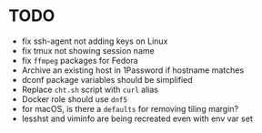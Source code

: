 # TODO

- fix ssh-agent not adding keys on Linux
- fix tmux not showing session name
- fix `ffmpeg` packages for Fedora
- Archive an existing host in 1Password if hostname matches
- dconf package variables should be simplified
- Replace `cht.sh` script with `curl` alias
- Docker role should use `dnf5`
- for macOS, is there a `defaults` for removing tiling margin?
- lesshst and viminfo are being recreated even with env var set
